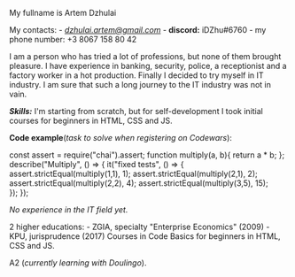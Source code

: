 My fullname is Artem Dzhulai

My contacts:
    - *dzhulai.artem@gmail.com*
    - **discord:** iDZhu#6760
    - my phone number: +3 8067 158 80 42

I am a person who has tried a lot of professions, but none of them brought pleasure. I have experience in banking, security, police, a receptionist and a factory worker in a hot production. Finally I decided to try myself in IT industry. I am sure that such a long journey to the IT industry was not in vain.

***Skills:*** I'm starting from scratch, but for self-development I took initial courses for beginners in HTML, CSS and JS.

**Code example**(*task to solve when registering on Codewars*):

const assert = require("chai").assert;
function multiply(a, b){
  return a * b;
};
describe("Multiply", () => {
  it("fixed tests", () => {
    assert.strictEqual(multiply(1,1), 1);
    assert.strictEqual(multiply(2,1), 2);
    assert.strictEqual(multiply(2,2), 4);
    assert.strictEqual(multiply(3,5), 15);   
  });
});

*No experience in the IT field yet.*

2 higher educations:
    - ZGIA, specialty "Enterprise Economics" (2009)
    - KPU, jurisprudence (2017)
Courses in Code Basics for beginners in HTML, CSS and JS.

A2 (*currently learning with Doulingo*).   